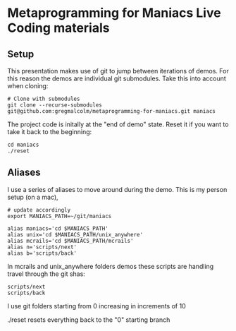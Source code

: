# Metaprogramming for Maniacs Live Coding materials

## Setup

This presentation makes use of git to jump between iterations of demos. For this reason the demos are individual git submodules. Take this into account when cloning:

```
# Clone with submodules
git clone --recurse-submodules git@github.com:gregmalcolm/metaprogramming-for-maniacs.git maniacs
```

The project code is initally at the "end of demo" state. Reset it if you want to take it back to the beginning:

```
cd maniacs
./reset
```

## Aliases

I use a series of aliases to move around during the demo. This is my person setup (on a mac),

```
# update accordingly
export MANIACS_PATH=~/git/maniacs

alias maniacs='cd $MANIACS_PATH'
alias unix='cd $MANIACS_PATH/unix_anywhere'
alias mcrails='cd $MANIACS_PATH/mcrails'
alias n='scripts/next'
alias b='scripts/back'
```

In mcrails and unix_anywhere folders demos these scripts are handling travel through the git shas:

```
scripts/next
scripts/back
```

I use git folders starting from 0 increasing in increments of 10

./reset resets everything back to the "0" starting branch